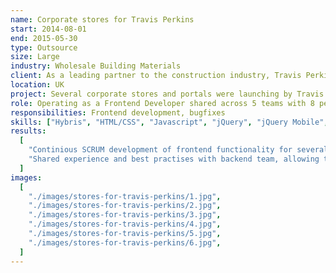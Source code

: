 ```yaml
---
name: Corporate stores for Travis Perkins
start: 2014-08-01
end: 2015-05-30
type: Outsource
size: Large
industry: Wholesale Building Materials
client: As a leading partner to the construction industry, Travis Perkins helps to build better communities and enrich lives and support our customers to build, repair and maintain the many places, buildings and infrastructure that touch all of our lives every day.
location: UK
project: Several corporate stores and portals were launching by Travis Perkins and there were several dedicated teams owning full cycle development. Solutions built with large scaled Hybris plattform, with default storefront frontend shipped, with heavily customizable jQuery scripts, styles and dynamic components, with the focus on high quality & stability of the plattform.
role: Operating as a Frontend Developer shared across 5 teams with 8 people each.
responsibilities: Frontend development, bugfixes
skills: ["Hybris", "HTML/CSS", "Javascript", "jQuery", "jQuery Mobile", "JSP"]
results:
  [
    "Continious SCRUM development of frontend functionality for several stores and corporate portals built on Hybris. Frontend development was mainly done with jQuery, jQuery Mobile, and HTML markup transformed at JSP syntax.",
    "Shared experience and best practises with backend team, allowing them to better understand & organize frontend in Hybris architecture.",
  ]
images:
  [
    "./images/stores-for-travis-perkins/1.jpg",
    "./images/stores-for-travis-perkins/2.jpg",
    "./images/stores-for-travis-perkins/3.jpg",
    "./images/stores-for-travis-perkins/4.jpg",
    "./images/stores-for-travis-perkins/5.jpg",
    "./images/stores-for-travis-perkins/6.jpg",
  ]
---
```

